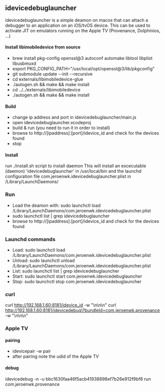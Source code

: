 ## idevicedebuglauncher
idevicedebuglauncher is a simple deamon on macos that can attach a debugger to an application on an iOS/tvOS device.
This can be used to activate JIT on emulators running on the Apple TV (Provenance, Dolphinios, ...)

#### Install libimobiledevice from source
- brew install pkg-config openssl@3 autoconf automake libtool libplist libusbmuxd
- export PKG_CONFIG_PATH="/usr/local/opt/openssl@3/lib/pkgconfig"
- git submodule update --init --recursive
- cd externals/libimobiledevice-glue
- ./autogen.sh && make && make install
- cd ../../externals/libimobiledevice
- ./autogen.sh && make && make install

#### Build
- change ip address and port in idevicedebuglauncher/main.js
- open idevicedebuglauncher.xcodeproj
- build & run (you need to run it in order to install)
- browse to http://[ipaddress]:[port]/idevice_id and check for the devices found
- stop

#### Install
run ./install.sh script to install daemon
This will install an excecutable (daemon) 'idevicedebuglauncher' in /usr/local/bin and the launchd configuration file com.jeroenwk.idevicedebuglauncher.plist in /Library/LaunchDaemons/

### Run
- Load the deamon with: sudo launchctl load /Library/LaunchDaemons/com.jeroenwk.idevicedebuglauncher.plist
- sudo launchctl list | grep idevicedebuglauncher
- browse to http://[ipaddress]:[port]/idevice_id and check for the devices found

### Launchd commands
- Load: sudo launchctl load /Library/LaunchDaemons/com.jeroenwk.idevicedebuglauncher.plist
- Unload: sudo launchctl unload /Library/LaunchDaemons/com.jeroenwk.idevicedebuglauncher.plist
- List: sudo launchctl list | grep idevicedebuglauncher
- Start: sudo launchctl start com.jeroenwk.idevicedebuglauncher
- Stop: sudo launchctl stop com.jeroenwk.idevicedebuglauncher

### curl
curl http://192.168.1.60:8181/idevice_id -w "\n\n\n"
curl http://192.168.1.60:8181/idevicedebug\?bundleId=com.jeroenwk.provenance -w "\n\n\n"

### Apple TV
#### pairing
- idevicepair -w pair
- after pairing note the udid of the Apple TV

#### debug
idevicedebug -n -u bbc1630faa46f5acb41938898ef7b26e912f9bf8 run com.jeroenwk.provenance
